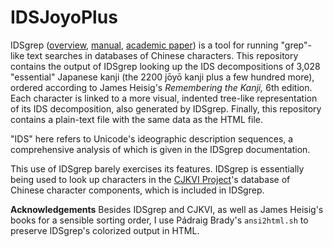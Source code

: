 IDSJoyoPlus
===========

IDSgrep ([overview](http://tsukurimashou.sourceforge.jp/idsgrep.php.en), [manual](http://tsukurimashou.sourceforge.jp/idsgrep.pdf), [academic paper](http://arxiv.org/abs/1404.5585)) is a tool for running "grep"-like text searches in databases of Chinese characters. This repository contains the output of IDSgrep looking up the IDS decompositions of 3,028 "essential" Japanese kanji (the 2200 jōyō kanji plus a few hundred more), ordered according to James Heisig's *Remembering the Kanji,* 6th edition. Each character is linked to a more visual, indented tree-like representation of its IDS decomposition, also generated by IDSgrep. Finally, this repository contains a plain-text file with the same data as the HTML file.

"IDS" here refers to Unicode's ideographic description sequences, a comprehensive analysis of which is given in the IDSgrep documentation.

This use of IDSgrep barely exercises its features. IDSgrep is essentially being used to look up characters in the [CJKVI Project](https://github.com/cjkvi/cjkvi-data)'s database of Chinese character components, which is included in IDSgrep.

**Acknowledgements** Besides IDSgrep and CJKVI, as well as James Heisig's books for a sensible sorting order, I use Pádraig Brady's `ansi2html.sh` to preserve IDSgrep's colorized output in HTML.